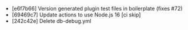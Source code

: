 * [e6f7b66] Version generated plugin test files in boilerplate (fixes #72)
* [69469c7] Update actions to use Node.js 16 [ci skip]
* [242c42e] Delete db-debug.yml
